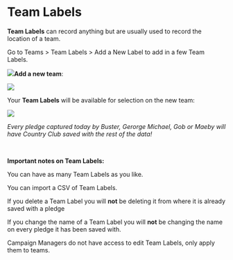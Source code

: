 # Team Labels

**Team Labels** can record anything but are usually used to record the
location of a team.

Go to Teams \> Team Labels \> Add a New Label to add in a few Team
Labels.

**![](https://waysact.zendesk.com/hc/en-us/article_attachments/200900814/Screen_Shot_2014-06-23_at_21_14_43.png)Add
a new team**:

![](https://waysact.zendesk.com/hc/en-us/article_attachments/200890120/Screen_Shot_2014-06-23_at_21_00_58.png)

Your **Team Labels** will be available for selection on the new team:

![](https://waysact.zendesk.com/hc/en-us/article_attachments/200890140/Screen_Shot_2014-06-23_at_21_16_01.png)

*Every pledge captured today by Buster, Gerorge Michael, Gob or Maeby
will have Country Club saved with the rest of the data!*

 

**Important notes on Team Labels:**

You can have as many Team Labels as you like.

You can import a CSV of Team Labels.

If you delete a Team Label you will **not** be deleting it from where it
is already saved with a pledge

If you change the name of a Team Label you will **not** be changing the
name on every pledge it has been saved with.

Campaign Managers do not have access to edit Team Labels, only apply
them to teams.

 
